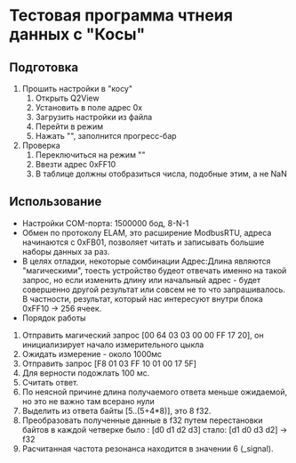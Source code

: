 # Тестовая программа чтнеия данных с "Косы"

## Подготовка
1. Прошить настройки в "косу"
    1. Открыть Q2View
    2. Установить в поле адрес 0x
    3. Загрузить настройки из файла
    4. Перейти в режим
    5. Нажать "", заполнится прогресс-бар
2. Проверка
    1. Переключиться на режим ""
    2. Ввезти адрес 0xFF10
    3. В таблице должны отобразиться числа, подобные этим, а не NaN

## Использование
- Настройки COM-порта: 1500000 бод, 8-N-1
- Обмен по протоколу ELAM, это расширение ModbusRTU, адреса начинаются с 0xFB01, позволяет читать и записывать большие наборы данных за раз.
- В целях отладки, некоторые сомбинации Адрес:Длина являются "магическими", тоесть устройство будеот отвечать именно на такой запрос, но если изменить длину или начальный адрес - будет совершенно другой результат или совсем не то что запрашивалось. В частности, результат, который нас интересуют внутри блока 0xFF10 -> 256 ячеек.
- Порядок работы
1. Отправить магический запрос [00 64 03 03 00 00 FF 17 20], он инициализирует начало измерительного цыкла
2. Ожидать измерение - около 1000мс
3. Отправить запрос [F8 01 03 FF 10 01 00 17 5F]
4. Для верности подожлать 100 мс.
5. Считать ответ.
6. По неясной причине длина получаемого ответа меньше ожидаемой, но это не важно там всерано нули
7. Выделить из ответа байты [5..(5+4*8)], это 8 f32.
8. Преобразовать полученные данные в f32 путем перестановки байтов в каждой четверке
    было : [d0 d1 d2 d3]
    стало: [d1 d0 d3 d2] -> f32
9. Расчитанная частота резонанса находится в значении 6 (_signal).